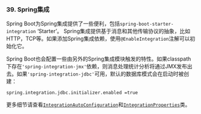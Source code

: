 ### 39. Spring集成

Spring Boot为Spring集成提供了一些便利，包括`spring-boot-starter-integration` ‘Starter’。
Spring集成提供基于消息和其他传输协议的抽象，比如HTTP，TCP等。如果添加Spring集成依赖，使用`@EnableIntegration`注解可以初始化它。

Spring Boot也会配置一些由另外的Spring集成模块触发的特性。如果classpath下存在`'spring-integration-jmx'`依赖，则消息处理统计分析将通过JMX发布出去。如果`'spring-integration-jdbc'`可用，默认的数据库模式会在启动时被创建：
```properties
spring.integration.jdbc.initializer.enabled =true 
```
更多细节请查看[`IntegrationAutoConfiguration`](https://github.com/spring-projects/spring-boot/tree/v2.0.0.M7/spring-boot-autoconfigure/src/main/java/org/springframework/boot/autoconfigure/integration/IntegrationAutoConfiguration.java)和[`IntegrationProperties`](https://github.com/spring-projects/spring-boot/tree/v2.0.0.M7/spring-boot-autoconfigure/src/main/java/org/springframework/boot/autoconfigure/integration/IntegrationProperties.java)类。
